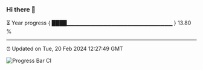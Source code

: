 ### Hi there 👋

⏳ Year progress { ████▁▁▁▁▁▁▁▁▁▁▁▁▁▁▁▁▁▁▁▁▁▁▁▁▁▁ } 13.80 %

---

⏰ Updated on Tue, 20 Feb 2024 12:27:49 GMT

![Progress Bar CI](https://github.com/liununu/liununu/workflows/Progress%20Bar%20CI/badge.svg)
